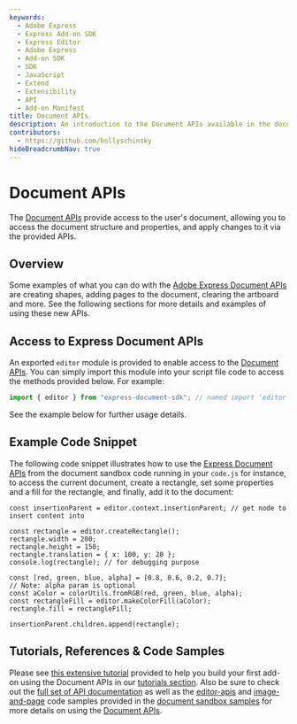 ```yaml
---
keywords:
  - Adobe Express
  - Express Add-on SDK
  - Express Editor
  - Adobe Express
  - Add-on SDK
  - SDK
  - JavaScript
  - Extend
  - Extensibility
  - API
  - Add-on Manifest
title: Document APIs
description: An introduction to the Document APIs available in the document sandbox.
contributors:
  - https://github.com/hollyschinsky
hideBreadcrumbNav: true
---
```


# Document APIs

The [Document APIs](./classes/Editor.md) provide access to the user's document, allowing you to access the document structure and properties, and apply changes to it via the provided APIs.

## Overview

Some examples of what you can do with the [Adobe Express Document APIs](./classes/Editor.md) are creating shapes, adding pages to the document, clearing the artboard and more. See the following sections for more details and examples of using these new APIs.

## Access to Express Document APIs

An exported `editor` module is provided to enable access to the [Document APIs](./classes/Editor.md). You can simply import this module into your script file code to access the methods provided below. For example:

```js
import { editor } from "express-document-sdk"; // named import 'editor' from express-document-sdk module
```

See the example below for further usage details.

## Example Code Snippet

The following code snippet illustrates how to use the [Express Document APIs](./classes/Editor.md) from the document sandbox code running in your `code.js` for instance, to access the current document, create a rectangle, set some properties and a fill for the rectangle, and finally, add it to the document:

```js{try}
const insertionParent = editor.context.insertionParent; // get node to insert content into

const rectangle = editor.createRectangle();
rectangle.width = 200;
rectangle.height = 150;
rectangle.translation = { x: 100, y: 20 };
console.log(rectangle); // for debugging purpose

const [red, green, blue, alpha] = [0.8, 0.6, 0.2, 0.7];
// Note: alpha param is optional
const aColor = colorUtils.fromRGB(red, green, blue, alpha);
const rectangleFill = editor.makeColorFill(aColor);
rectangle.fill = rectangleFill;

insertionParent.children.append(rectangle);
```

## Tutorials, References & Code Samples

Please see [this extensive tutorial](../../../guides/learn/how_to/tutorials/grids-addon.md) provided to help you build your first add-on using the Document APIs in our [tutorials section](../../../guides/learn/how_to/tutorials/). Also be sure to check out the [full set of API documentation](../document-apis/classes/Editor.md) as well as the [editor-apis](https://github.com/AdobeDocs/express-add-on-samples/tree/main/document-sandbox-samples/editor-apis) and [image-and-page](https://github.com/AdobeDocs/express-add-on-samples/tree/main/document-sandbox-samples/image-and-page) code samples provided in the [document sandbox samples](https://github.com/AdobeDocs/express-add-on-samples/tree/main/document-sandbox-samples) for more details on using the [Document APIs](./classes/Editor.md).
